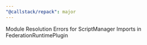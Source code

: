 ```yaml
---
"@callstack/repack": major
---
```


Module Resolution Errors for ScriptManager Imports in FederationRuntimePlugin
